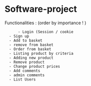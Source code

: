 Software-project
================

Functionalities : (order by importance ! )

  
     	  - Login (Session / cookie 
	  - Sign up
	  - Add to basket
	  - remove from basket
	  - Order from basket
	  - Listing product by criteria
	  - Adding new product
	  - Remove product
	  - Change product prices
	  - Add comments
	  - admin comments
	  - List Users

	  


